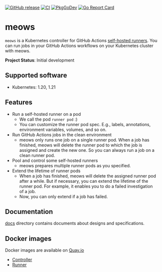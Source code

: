 [![GitHub release](https://img.shields.io/github/release/cybozu-go/meows.svg?maxAge=60)][releases]
[![CI](https://github.com/cybozu-go/meows/workflows/main/badge.svg)](https://github.com/cybozu-go/meows/actions)
[![PkgGoDev](https://pkg.go.dev/badge/github.com/cybozu-go/meows?tab=overview)](https://pkg.go.dev/github.com/cybozu-go/meows?tab=overview)
[![Go Report Card](https://goreportcard.com/badge/github.com/cybozu-go/meows)](https://goreportcard.com/report/github.com/cybozu-go/meows)

# meows

`meows` is a Kubernetes controller for GitHub Actions [self-hosted runners](https://docs.github.com/en/actions/hosting-your-own-runners/about-self-hosted-runners).
You can run jobs in your GitHub Actions workflows on your Kubernetes cluster with meows.

**Project Status**: Initial development

## Supported software

- Kubernetes: 1.20, 1.21

## Features

- Run a self-hosted runner on a pod
  - We call the pod `runner pod` :)
  - You can customize the runner pod spec. E.g., labels, annotations, environment variables, volumes, and so on.
- Run GitHub Actions jobs in the clean environment
  - meows only runs one job on a single runner pod.
    When a job has finished, meows will delete the runner pod to which the job is assigned and create the new one.
    So you can always run a job on a clean runner pod.
- Pool and control some self-hosted runners
  - meows prepares multiple runner pods as you specified.
- Extend the lifetime of runner pods
  - When a job has finished, meows will delete the assigned runner pod after a while.
    But if necessary, you can extend the lifetime of the runner pod.
    For example, it enables you to do a failed investigation of a job.
  - Now, you can only extend if a job has failed.

## Documentation

[docs](docs/) directory contains documents about designs and specifications.

## Docker images

Docker images are available on [Quay.io](https://quay.io/repository/cybozu)
- [Controller](https://quay.io/repository/cybozu/meows-controller)
- [Runner](https://quay.io/repository/cybozu/meows-runner)

[releases]: https://github.com/cybozu-go/meows/releases
